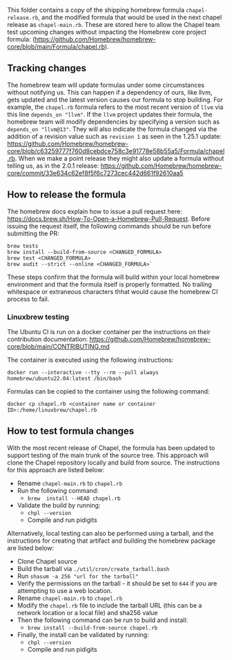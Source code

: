 
This folder contains a copy of the shipping homebrew formula `chapel-release.rb`,
and the modified formula that would be used in the next chapel release as
`chapel-main.rb`.  These are stored here to allow the Chapel team test upcoming changes without
impacting the Homebrew core project formula: (https://github.com/Homebrew/homebrew-core/blob/main/Formula/chapel.rb).

## Tracking changes
The homebrew team will update formulas under some circumstances without notifying
us. This can happen if a dependency of ours, like llvm, gets updated and the
latest version causes our formula to stop building.  For example, the `chapel.rb`
formula refers to the most recent version of `llvm` via this line `depends_on "llvm"`.
If the `llvm` project updates their formula, the homebrew team will modify dependencies
by specifying a version such as `depends_on "llvm@13"`.
They will also indicate the formula changed via the addition of a revision value such as `revision 1` as seen
in the 1.25.1 update:  https://github.com/Homebrew/homebrew-core/blob/c63259777f760d8cebdce758c3e91778e58b55a5/Formula/chapel.rb.
When we make a point release they might also update a formula without telling us, as in
the 2.0.1 release: https://github.com/Homebrew/homebrew-core/commit/33e634c62ef8f5f6c7273cec442d661f92610aa5

## How to release the formula
The homebrew docs explain how to issue a pull request here:
https://docs.brew.sh/How-To-Open-a-Homebrew-Pull-Request.  Before issuing the request itself,
the following commands should be run before submitting the PR:
```
brew tests
brew install --build-from-source <CHANGED_FORMULA>
brew test <CHANGED_FORMULA>
brew audit --strict --online <CHANGED_FORMULA>`
```

These steps confirm that the formula will build within your local homebrew environment and
that the formula itself is properly formatted.  No trailing whitespace or extraneous characters
thhat would cause the homebrew CI process to fail.

### Linuxbrew testing
The Ubuntu CI is run on a docker container per the instructions on their contribution documentation:
https://github.com/Homebrew/homebrew-core/blob/main/CONTRIBUTING.md

The container is executed using the following instructions:
```
docker run --interactive --tty --rm --pull always homebrew/ubuntu22.04:latest /bin/bash
```

Formulas can be copied to the container using the following command:
```
docker cp chapel.rb <container name or container ID>:/home/linuxbrew/chapel.rb
```

## How to test formula changes
With the most recent release of Chapel, the formula has been updated to support
testing of the main trunk of the source tree. This approach will clone the Chapel
repository locally and build from source.  The instructions for this approach
are listed below:

 - Rename `chapel-main.rb` to `chapel.rb`
 - Run the following command:
   - `brew  install --HEAD chapel.rb`
 - Validate the build by running:
   - `chpl --version`
   - Compile and run pidigits

Alternatively, local testing can also be performed using a tarball, and the instructions
for creating that artifact and building the homebrew package are listed below:

 - Clone Chapel source
 - Build the tarball via `./util/cron/create_tarball.bash`
 - Run `shasum -a 256 "url for the tarball"`
 - Verify the permissions on the tarball - it should be set to `644` if you are attempting to use a web location.
 - Rename `chapel-main.rb` to `chapel.rb`
 - Modify the `chapel.rb` file to include the tarball URL (this can be a network location or a local file) and sha256 value
 - Then the following command can be run to build and install:
   - `brew install --build-from-source chapel.rb`
 - Finally, the install can be validated by running:
   - `chpl --version`
   - Compile and run pidigits
